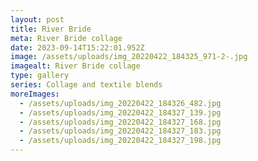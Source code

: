 ```yaml
---
layout: post
title: River Bride
meta: River Bride collage
date: 2023-09-14T15:22:01.952Z
image: /assets/uploads/img_20220422_184325_971-2-.jpg
imagealt: River Bride collage
type: gallery
series: Collage and textile blends
moreImages:
  - /assets/uploads/img_20220422_184326_482.jpg
  - /assets/uploads/img_20220422_184327_139.jpg
  - /assets/uploads/img_20220422_184327_168.jpg
  - /assets/uploads/img_20220422_184327_183.jpg
  - /assets/uploads/img_20220422_184327_198.jpg
---
```

